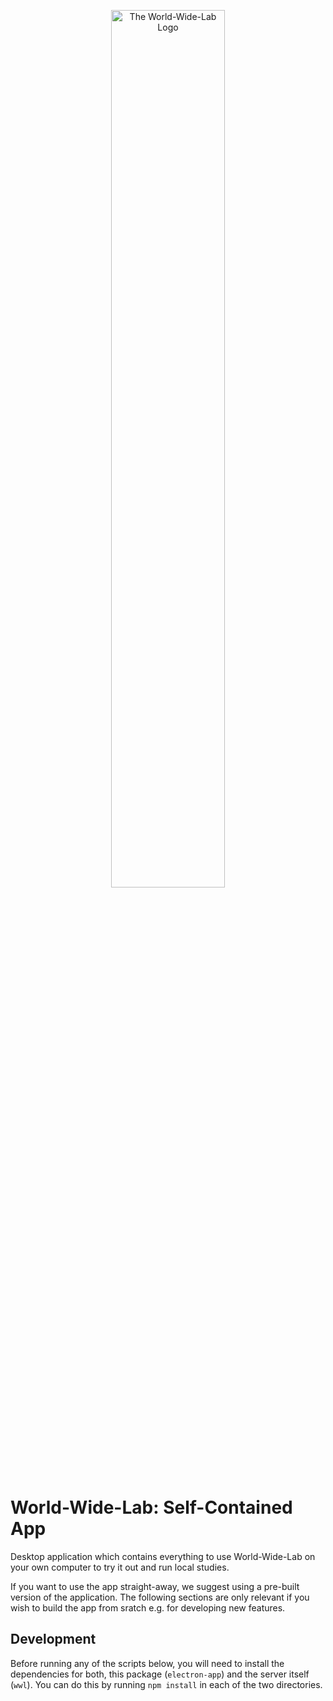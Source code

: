 <p align="center">
  <img alt="The World-Wide-Lab Logo" src="../packages/wwl/static/logo.svg" width="60%">
</p>

# World-Wide-Lab: Self-Contained App

Desktop application which contains everything to use World-Wide-Lab on your own computer to try it out and run local studies.

If you want to use the app straight-away, we suggest using a pre-built version of the application. The following sections are only relevant if you wish to build the app from sratch e.g. for developing new features.

## Development

Before running any of the scripts below, you will need to install the dependencies for both, this package (`electron-app`) and the server itself (`wwl`). You can do this by running `npm install` in each of the two directories.
